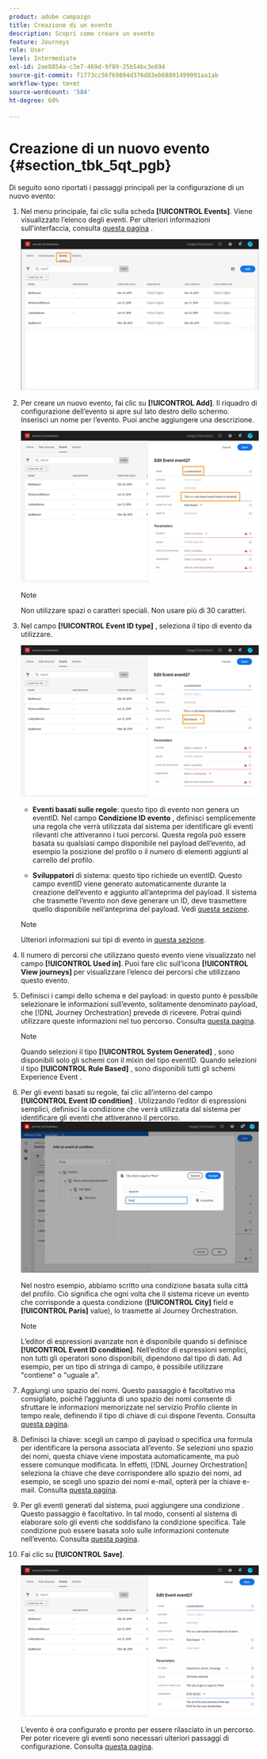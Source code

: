 ```yaml
---
product: adobe campaign
title: Creazione di un evento
description: Scopri come creare un evento
feature: Journeys
role: User
level: Intermediate
exl-id: 2ae8854a-c3e7-469d-9f89-25b54bc3e894
source-git-commit: f1773cc56f69894d376d83eb68891499991aa1ab
workflow-type: tm+mt
source-wordcount: '584'
ht-degree: 60%

---
```


# Creazione di un nuovo evento {#section_tbk_5qt_pgb}

Di seguito sono riportati i passaggi principali per la configurazione di un nuovo evento:

1. Nel menu principale, fai clic sulla scheda **[!UICONTROL Events]**. Viene visualizzato l’elenco degli eventi. Per ulteriori informazioni sull&#39;interfaccia, consulta [questa pagina](../about/user-interface.md) .

   ![](../assets/journey5.png)

1. Per creare un nuovo evento, fai clic su **[!UICONTROL Add]**. Il riquadro di configurazione dell’evento si apre sul lato destro dello schermo. Inserisci un nome per l’evento. Puoi anche aggiungere una descrizione.

   ![](../assets/journey6.png)

   >[!NOTE]
   >
   >Non utilizzare spazi o caratteri speciali. Non usare più di 30 caratteri.

1. Nel campo **[!UICONTROL Event ID type]** , seleziona il tipo di evento da utilizzare.

   ![](../assets/journey6bis.png)

   * **Eventi basati sulle regole**: questo tipo di evento non genera un eventID. Nel campo **Condizione ID evento** , definisci semplicemente una regola che verrà utilizzata dal sistema per identificare gli eventi rilevanti che attiveranno i tuoi percorsi. Questa regola può essere basata su qualsiasi campo disponibile nel payload dell’evento, ad esempio la posizione del profilo o il numero di elementi aggiunti al carrello del profilo.

   * **Sviluppatori** di sistema: questo tipo richiede un eventID. Questo campo eventID viene generato automaticamente durante la creazione dell’evento e aggiunto all’anteprima del payload. Il sistema che trasmette l’evento non deve generare un ID, deve trasmettere quello disponibile nell’anteprima del payload. Vedi [questa sezione](../event/previewing-the-payload.md).
   >[!NOTE]
   >
   >Ulteriori informazioni sui tipi di evento in [questa sezione](../event/about-events.md).
1. Il numero di percorsi che utilizzano questo evento viene visualizzato nel campo **[!UICONTROL Used in]**. Puoi fare clic sull’icona **[!UICONTROL View journeys]** per visualizzare l’elenco dei percorsi che utilizzano questo evento.
1. Definisci i campi dello schema e del payload: in questo punto è possibile selezionare le informazioni sull’evento, solitamente denominato payload, che [!DNL Journey Orchestration] prevede di ricevere. Potrai quindi utilizzare queste informazioni nel tuo percorso. Consulta [questa pagina](../event/defining-the-payload-fields.md).
   >[!NOTE]
   >
   >Quando selezioni il tipo **[!UICONTROL System Generated]** , sono disponibili solo gli schemi con il mixin del tipo eventID. Quando selezioni il tipo **[!UICONTROL Rule Based]** , sono disponibili tutti gli schemi Experience Event .

1. Per gli eventi basati su regole, fai clic all’interno del campo **[!UICONTROL Event ID condition]** . Utilizzando l’editor di espressioni semplici, definisci la condizione che verrà utilizzata dal sistema per identificare gli eventi che attiveranno il percorso.
   ![](../assets/alpha-event6.png)

   Nel nostro esempio, abbiamo scritto una condizione basata sulla città del profilo. Ciò significa che ogni volta che il sistema riceve un evento che corrisponde a questa condizione (**[!UICONTROL City]** field e **[!UICONTROL Paris]** value), lo trasmette al Journey Orchestration.

   >[!NOTE]
   >
   >L’editor di espressioni avanzate non è disponibile quando si definisce **[!UICONTROL Event ID condition]**. Nell’editor di espressioni semplici, non tutti gli operatori sono disponibili, dipendono dal tipo di dati. Ad esempio, per un tipo di stringa di campo, è possibile utilizzare &quot;contiene&quot; o &quot;uguale a&quot;.

1. Aggiungi uno spazio dei nomi. Questo passaggio è facoltativo ma consigliato, poiché l’aggiunta di uno spazio dei nomi consente di sfruttare le informazioni memorizzate nel servizio Profilo cliente in tempo reale, definendo il tipo di chiave di cui dispone l’evento. Consulta [questa pagina](../event/selecting-the-namespace.md).
1. Definisci la chiave: scegli un campo di payload o specifica una formula per identificare la persona associata all’evento. Se selezioni uno spazio dei nomi, questa chiave viene impostata automaticamente, ma può essere comunque modificata. In effetti, [!DNL Journey Orchestration] seleziona la chiave che deve corrispondere allo spazio dei nomi, ad esempio, se scegli uno spazio dei nomi e-mail, opterà per la chiave e-mail. Consulta [questa pagina](../event/defining-the-event-key.md).
1. Per gli eventi generati dal sistema, puoi aggiungere una condizione . Questo passaggio è facoltativo. In tal modo, consenti al sistema di elaborare solo gli eventi che soddisfano la condizione specifica. Tale condizione può essere basata solo sulle informazioni contenute nell’evento. Consulta [questa pagina](../event/adding-a-condition.md).
1. Fai clic su **[!UICONTROL Save]**.

   ![](../assets/journey7.png)

   L’evento è ora configurato e pronto per essere rilasciato in un percorso. Per poter ricevere gli eventi sono necessari ulteriori passaggi di configurazione. Consulta [questa pagina](../event/additional-steps-to-send-events-to-journey-orchestration.md).
